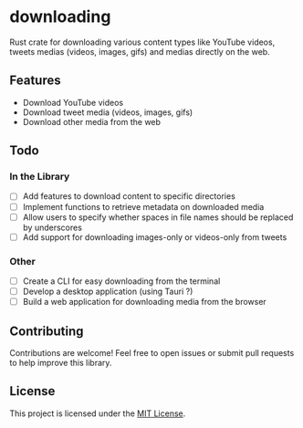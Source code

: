 # downloading

Rust crate for downloading various content types like YouTube videos, tweets medias (videos, images, gifs) and medias directly on the web.

## Features

- Download YouTube videos
- Download tweet media (videos, images, gifs)
- Download other media from the web

## Todo

### In the Library

- [ ] Add features to download content to specific directories
- [ ] Implement functions to retrieve metadata on downloaded media
- [ ] Allow users to specify whether spaces in file names should be replaced by underscores
- [ ] Add support for downloading images-only or videos-only from tweets

### Other

- [ ] Create a CLI for easy downloading from the terminal
- [ ] Develop a desktop application (using Tauri ?)
- [ ] Build a web application for downloading media from the browser

## Contributing

Contributions are welcome! Feel free to open issues or submit pull requests to help improve this library.

## License

This project is licensed under the [MIT License](./LICENSE).
